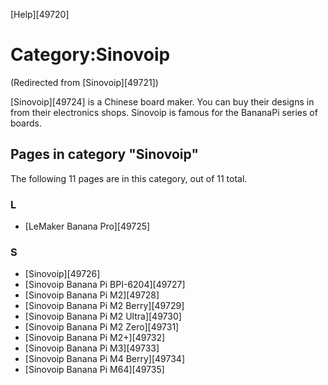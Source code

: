 [Help][49720]
# Category:Sinovoip
(Redirected from [Sinovoip][49721])
 
[Sinovoip][49724] is a Chinese board maker. 
You can buy their designs in from their electronics shops. Sinovoip is famous for the BananaPi series of boards. 
## Pages in category "Sinovoip"
The following 11 pages are in this category, out of 11 total. 
### L
  * [LeMaker Banana Pro][49725]

### S
  * [Sinovoip][49726]
  * [Sinovoip Banana Pi BPI-6204][49727]
  * [Sinovoip Banana Pi M2][49728]
  * [Sinovoip Banana Pi M2 Berry][49729]
  * [Sinovoip Banana Pi M2 Ultra][49730]
  * [Sinovoip Banana Pi M2 Zero][49731]
  * [Sinovoip Banana Pi M2+][49732]
  * [Sinovoip Banana Pi M3][49733]
  * [Sinovoip Banana Pi M4 Berry][49734]
  * [Sinovoip Banana Pi M64][49735]
